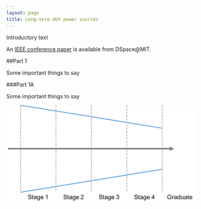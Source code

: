 ```yaml
---
layout: page
title: Long-term UUV power sources
---
```


Introductory text

An [IEEE conference paper](https://dspace.mit.edu/handle/1721.1/79685) is available from DSpace@MIT.

##Part 1

Some important things to say

###Part 1A

Some important things to say

<p align="center">
<img src="/images/2015-12-10-img-funnel.png" alt="It was a funnel. With stuff in it." width="500">
</p>

